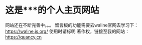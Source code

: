 # 这是***的个人主页网站

网站还在不断完善中。。。
留言板的功能需要去waline官网去学习下：https://waline.js.org/
使用时请标明 著作权，链接至我的网站：https://quancy.cn